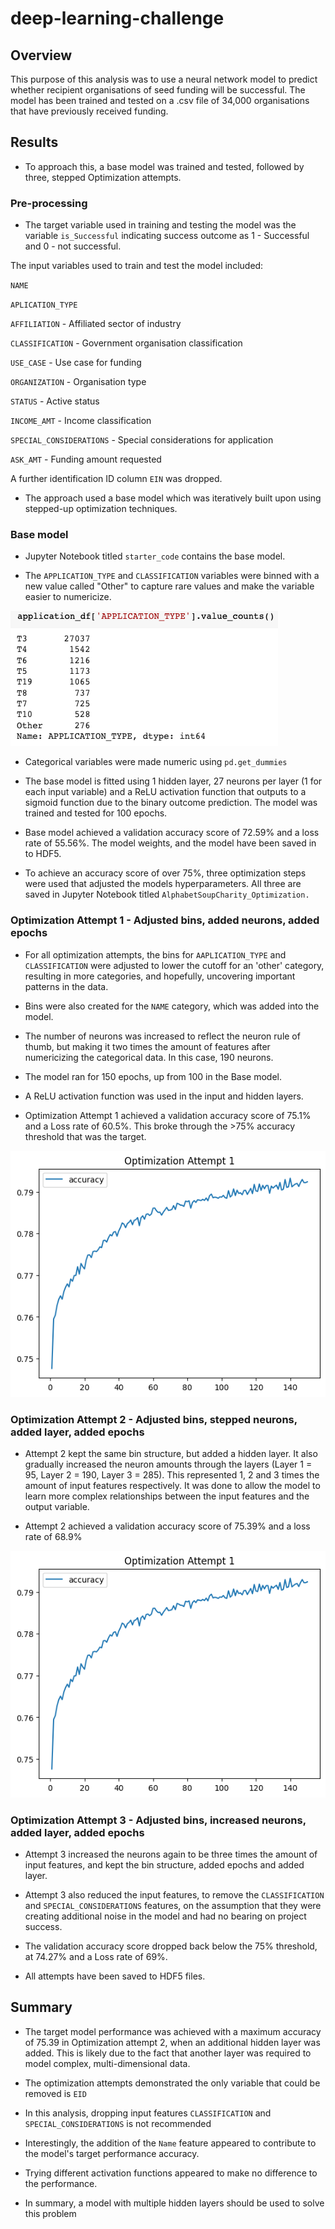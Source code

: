 # deep-learning-challenge

## Overview
This purpose of this analysis was to use a neural network model to predict whether recipient organisations of seed funding will be successful. The model has been trained and tested on a .csv file of 34,000 organisations that have previously received funding.

## Results
- To approach this, a base model was trained and tested, followed by three, stepped Optimization attempts.

### Pre-processing
- The target variable used in training and testing the model was the variable ``is_Successful`` indicating success outcome as 1 - Successful and 0 - not successful.

The input variables used to train and test the model included:

``NAME``

``APLICATION_TYPE`` 

``AFFILIATION`` - Affiliated sector of industry

``CLASSIFICATION`` - Government organisation classification

``USE_CASE`` - Use case for funding

``ORGANIZATION`` - Organisation type

``STATUS`` - Active status

``INCOME_AMT`` - Income classification

``SPECIAL_CONSIDERATIONS`` - Special considerations for application

``ASK_AMT`` - Funding amount requested

A further identification ID column ``EIN`` was dropped.

- The approach used a base model which was iteratively built upon using stepped-up optimization techniques.

### Base model

- Jupyter Notebook titled ``starter_code`` contains the base model.

- The ``APPLICATION_TYPE`` and ``CLASSIFICATION`` variables were binned with a new value called "Other" to capture rare values and make the variable easier to numericize.

![binning](img/binning.png)

- Categorical variables were made numeric using ``pd.get_dummies``

- The base model is fitted using 1 hidden layer, 27 neurons per layer (1 for each input variable) and a ReLU activation function that outputs to a sigmoid function due to the binary outcome prediction. The model was trained and tested for 100 epochs.

- Base model achieved a validation accuracy score of 72.59% and a loss rate of 55.56%. The model weights, and the model have been saved in to HDF5. 

- To achieve an accuracy score of over 75%, three optimization steps were used that adjusted the models hyperparameters. All three are saved in Jupyter Notebook titled ```AlphabetSoupCharity_Optimization.```

### Optimization Attempt 1 - Adjusted bins, added neurons, added epochs
- For all optimization attempts, the bins for ```AAPLICATION_TYPE``` and ```CLASSIFICATION``` were adjusted to lower the cutoff for an 'other' category, resulting in more categories, and hopefully, uncovering important patterns in the data. 

- Bins were also created for the ```NAME``` category, which was added into the model.

- The number of neurons was increased to reflect the neuron rule of thumb, but making it two times the amount of features after numericizing the categorical data. In this case, 190 neurons.

- The model ran for 150 epochs, up from 100 in the Base model.

- A ReLU activation function was used in the input and hidden layers.

- Optimization Attempt 1 achieved a validation accuracy score of 75.1% and a Loss rate of 60.5%. This broke through the >75% accuracy threshold that was the target.

![Accuracy1](img/accuracy1.png)

### Optimization Attempt 2 - Adjusted bins, stepped neurons, added layer, added epochs
- Attempt 2 kept the same bin structure, but added a hidden layer. It also gradually increased the neuron amounts through the layers (Layer 1 = 95, Layer 2 = 190, Layer 3 = 285). This represented 1, 2 and 3 times the amount of input features respectively. It was done to allow the model to learn more complex relationships between the input features and the output variable.

- Attempt 2 achieved a validation accuracy score of 75.39% and a loss rate of 68.9%

![Accuracy2](img/accuracy2.png)

### Optimization Attempt 3 - Adjusted bins,  increased neurons, added layer, added epochs
- Attempt 3 increased the neurons again to be three times the amount of input features, and kept the bin structure, added epochs and added layer.

- Attempt 3 also reduced the input features, to remove the ```CLASSIFICATION``` and ```SPECIAL_CONSIDERATIONS``` features, on the assumption that they were creating additional noise in the model and had no bearing on project success.

- The validation accuracy score dropped back below the 75% threshold, at 74.27% and a Loss rate of 69%.

- All attempts have been saved to HDF5 files.


## Summary
- The target model performance was achieved with a maximum accuracy of 75.39 in Optimization attempt 2, when an additional hidden layer was added. This is likely due to the fact that another layer was required to model complex, multi-dimensional data.

- The optimization attempts demonstrated the only variable that could be removed is ```EID```

- In this analysis, dropping input features ```CLASSIFICATION``` and ```SPECIAL_CONSIDERATIONS``` is not recommended

- Interestingly, the addition of the ```Name``` feature appeared to contribute to the model's target performance accuracy.

- Trying different activation functions appeared to make no difference to the performance.

- In summary, a model with multiple hidden layers should be used to solve this problem